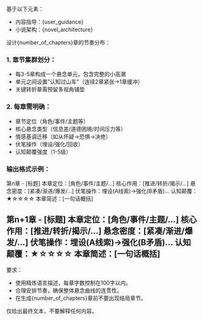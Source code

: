 基于以下元素：
- 内容指导：{user_guidance}
- 小说架构：{novel_architecture}

设计{number_of_chapters}章的节奏分布：
### 1. 章节集群划分：
- 每3-5章构成一个悬念单元，包含完整的小高潮
- 单元之间设置"认知过山车"（连续2章紧张→1章缓冲）
- 关键转折章需预留多视角铺垫

### 2. 每章需明确：
- 章节定位（角色/事件/主题等）
- 核心悬念类型（信息差/道德困境/时间压力等）
- 情感基调迁移（如从怀疑→恐惧→决绝）
- 伏笔操作（埋设/强化/回收）
- 认知颠覆强度（1-5级）

### 输出格式示例：
第n章 - [标题]
本章定位：[角色/事件/主题/...]
核心作用：[推进/转折/揭示/...]
悬念密度：[紧凑/渐进/爆发/...]
伏笔操作：埋设(A线索)→强化(B矛盾)...
认知颠覆：★☆☆☆☆
本章简述：[一句话概括]

第n+1章 - [标题]
本章定位：[角色/事件/主题/...]
核心作用：[推进/转折/揭示/...]
悬念密度：[紧凑/渐进/爆发/...]
伏笔操作：埋设(A线索)→强化(B矛盾)...
认知颠覆：★☆☆☆☆
本章简述：[一句话概括]
---
要求：
- 使用精炼语言描述，每章字数控制在100字以内。
- 合理安排节奏，确保整体悬念曲线的连贯性。
- 在生成{number_of_chapters}章前不要出现结局章节。

仅给出最终文本，不要解释任何内容。